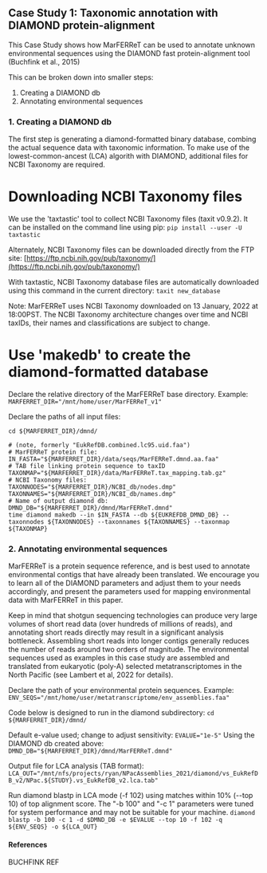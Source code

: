 ## Case Study 1:  Taxonomic annotation with DIAMOND protein-alignment

This Case Study shows how MarFERReT can be used to annotate unknown environmental sequences using the DIAMOND fast protein-alignment tool (Buchfink et al., 2015)

This can be broken down into smaller steps:
1. Creating a DIAMOND db
2. Annotating environmental sequences

### 1. Creating a DIAMOND db

The first step is generating a diamond-formatted binary database, combing the actual sequence data with taxonomic information. To make use of the lowest-common-ancest (LCA) algorith with DIAMOND, additional files for NCBI Taxonomy are required.

# Downloading NCBI Taxonomy files

We use the 'taxtastic' tool to collect NCBI Taxonomy files (taxit v0.9.2). It can be installed on the command line using pip:
`pip install --user -U taxtastic`

Alternately, NCBI Taxonomy files can be downloaded directly from the FTP site:
[https://ftp.ncbi.nih.gov/pub/taxonomy/](https://ftp.ncbi.nih.gov/pub/taxonomy/)

With taxtastic, NCBI Taxonomy database files are automatically downloaded using this command in the current directory:
`taxit new_database`

Note: MarFERReT uses NCBI Taxonomy downloaded on 13 January, 2022 at 18:00PST. The NCBI Taxonomy architecture changes over time and NCBI taxIDs, their names and classifications are subject to change.

# Use 'makedb' to create the diamond-formatted database

Declare the relative directory of the MarFERReT base directory.
Example:
`MARFERRET_DIR="/mnt/home/user/MarFERReT_v1"`

Declare the paths of all input files:
```
cd ${MARFERRET_DIR}/dmnd/

# (note, formerly "EukRefDB.combined.lc95.uid.faa")
# MarFERReT protein file:
IN_FASTA="${MARFERRET_DIR}/data/seqs/MarFERReT.dmnd.aa.faa"
# TAB file linking protein sequence to taxID
TAXONMAP="${MARFERRET_DIR}/data/MarFERReT.tax_mapping.tab.gz"
# NCBI Taxonomy files:
TAXONNODES="${MARFERRET_DIR}/NCBI_db/nodes.dmp"
TAXONNAMES="${MARFERRET_DIR}/NCBI_db/names.dmp"
# Name of output diamond db:
DMND_DB="${MARFERRET_DIR}/dmnd/MarFERReT.dmnd"
time diamond makedb --in $IN_FASTA --db ${EUKREFDB_DMND_DB} --taxonnodes ${TAXONNODES} --taxonnames ${TAXONNAMES} --taxonmap ${TAXONMAP}
```

### 2. Annotating environmental sequences

MarFERReT is a protein sequence reference, and is best used to annotate environmental contigs that have already been translated. We encourage you to learn all of the DIAMOND parameters and adjust them to your needs accordingly, and present the parameters used for mapping environmental data with MarFERReT in this paper.

Keep in mind that shotgun sequencing technologies can produce very large volumes of short read data (over hundreds of millions of reads), and annotating short reads directly may result in a significant analysis bottleneck. Assembling short reads into longer contigs generally reduces the number of reads around two orders of magnitude. The environmental sequences used as examples in this case study are assembled and translated from eukaryotic (poly-A) selected metatranscriptomes in the North Pacific (see Lambert et al, 2022 for details).

Declare the path of your environmental protein sequences. Example:
`ENV_SEQS="/mnt/home/user/metatranscriptome/env_assemblies.faa"`

Code below is designed to run in the diamond subdirectory:
`cd ${MARFERRET_DIR}/dmnd/`

Default e-value used; change to adjust sensitivity:
`EVALUE="1e-5"`
Using the DIAMOND db created above:
`DMND_DB="${MARFERRET_DIR}/dmnd/MarFERReT.dmnd"`

Output file for LCA analysis (TAB format):
`LCA_OUT="/mnt/nfs/projects/ryan/NPacAssemblies_2021/diamond/vs_EukRefDB_v2/NPac.${STUDY}.vs_EukRefDB_v2.lca.tab"`

Run diamond blastp in LCA mode (-f 102) using matches within 10% (--top 10) of top alignment score. The "-b 100" and "-c 1" parameters were tuned for system performance and may not be suitable for your machine.
`diamond blastp -b 100 -c 1 -d $DMND_DB -e $EVALUE --top 10 -f 102 -q ${ENV_SEQS} -o ${LCA_OUT}`

#### References

BUCHFINK REF 
